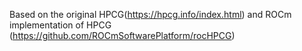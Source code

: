 Based on the original HPCG(https://hpcg.info/index.html) 
and ROCm implementation of HPCG (https://github.com/ROCmSoftwarePlatform/rocHPCG)
